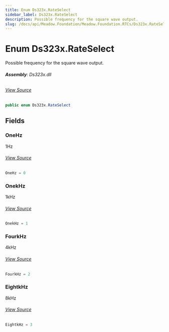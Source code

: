 ```yaml
---
title: Enum Ds323x.RateSelect
sidebar_label: Ds323x.RateSelect
description: Possible frequency for the square wave output.
slug: /docs/api/Meadow.Foundation/Meadow.Foundation.RTCs/Ds323x.RateSelect
---
```

# Enum Ds323x.RateSelect
Possible frequency for the square wave output.

###### **Assembly**: Ds323x.dll
###### [View Source](https://github.com/WildernessLabs/Meadow.Foundation.git/blob/develop/Source/Meadow.Foundation.Peripherals/RTCs.Ds323x/Driver/Ds323x.Enums.cs#L76)
```csharp title="Declaration"
public enum Ds323x.RateSelect
```
## Fields
### OneHz
1Hz
###### [View Source](https://github.com/WildernessLabs/Meadow.Foundation.git/blob/develop/Source/Meadow.Foundation.Peripherals/RTCs.Ds323x/Driver/Ds323x.Enums.cs#L81)
```csharp title="Declaration"
OneHz = 0
```
### OnekHz
1kHz
###### [View Source](https://github.com/WildernessLabs/Meadow.Foundation.git/blob/develop/Source/Meadow.Foundation.Peripherals/RTCs.Ds323x/Driver/Ds323x.Enums.cs#L85)
```csharp title="Declaration"
OnekHz = 1
```
### FourkHz
4kHz
###### [View Source](https://github.com/WildernessLabs/Meadow.Foundation.git/blob/develop/Source/Meadow.Foundation.Peripherals/RTCs.Ds323x/Driver/Ds323x.Enums.cs#L89)
```csharp title="Declaration"
FourkHz = 2
```
### EightkHz
8kHz
###### [View Source](https://github.com/WildernessLabs/Meadow.Foundation.git/blob/develop/Source/Meadow.Foundation.Peripherals/RTCs.Ds323x/Driver/Ds323x.Enums.cs#L93)
```csharp title="Declaration"
EightkHz = 3
```
